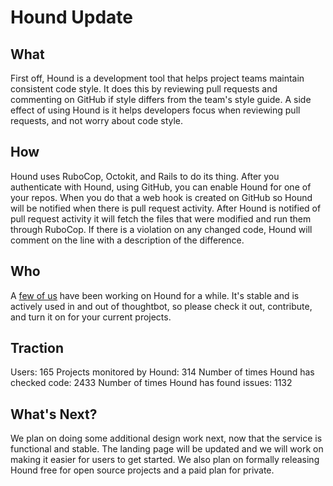 # Hound Update

## What

First off, Hound is a development tool that helps project teams maintain consistent code style. It does this by reviewing pull requests and commenting on GitHub if style differs from the team's style guide. A side effect of using Hound is it helps developers focus when reviewing pull requests, and not worry about code style.

## How

Hound uses RuboCop, Octokit, and Rails to do its thing. After you authenticate with Hound, using GitHub, you can enable Hound for one of your repos. When you do that a web hook is created on GitHub so Hound will be notified when there is pull request activity. After Hound is notified of pull request activity it will fetch the files that were modified and run them through RuboCop. If there is a violation on any changed code, Hound will comment on the line with a description of the difference.

## Who

A [few of us](https://github.com/thoughtbot/hound/graphs/contributors) have been working on Hound for a while. It's stable and is actively used in and out of thoughtbot, so please check it out, contribute, and turn it on for your current projects.

## Traction

Users: 165
Projects monitored by Hound: 314
Number of times Hound has checked code: 2433
Number of times Hound has found issues: 1132

## What's Next?

We plan on doing some additional design work next, now that the service is functional and stable. The landing page will be updated and we will work on making it easier for users to get started. We also plan on formally releasing Hound free for open source projects and a paid plan for private.
